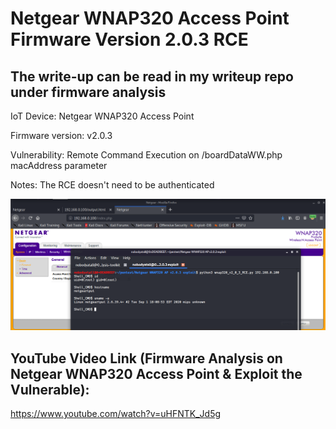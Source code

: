# Netgear WNAP320 Access Point Firmware Version 2.0.3 RCE 

## The write-up can be read in my writeup repo under firmware analysis 

IoT Device: Netgear WNAP320 Access Point

Firmware version: v2.0.3

Vulnerability: Remote Command Execution on /boardDataWW.php macAddress parameter

Notes: The RCE doesn't need to be authenticated

![alt text](image.png)

## YouTube Video Link (Firmware Analysis on Netgear WNAP320 Access Point & Exploit the Vulnerable):
https://www.youtube.com/watch?v=uHFNTK_Jd5g


